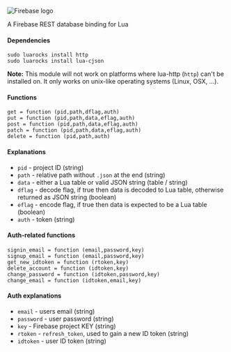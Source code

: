 ![Firebase logo](https://www.gstatic.com/mobilesdk/160503_mobilesdk/logo/2x/firebase_28dp.png)

A Firebase REST database binding for Lua

#### Dependencies
```
sudo luarocks install http
sudo luarocks install lua-cjson
```

**Note:** This module will not work on platforms where lua-http (`http`) can't be installed on.
It only works on unix-like operating systems (Linux, OSX, ...).

#### Functions
```
get = function (pid,path,dflag,auth)
put = function (pid,path,data,eflag,auth)
post = function (pid,path,data,eflag,auth)
patch = function (pid,path,data,eflag,auth)
delete = function (pid,path,auth)
```

#### Explanations
- `pid` - project ID (string)
- `path` - relative path without `.json` at the end (string)
- `data` - either a Lua table or valid JSON string (table / string)
- `dflag` - decode flag, if true then data is decoded to Lua table, otherwise returned as JSON string (boolean)
- `eflag` - encode flag, if true then data is expected to be a Lua table (boolean)
- `auth` - token (string)

#### Auth-related functions
```
signin_email = function (email,password,key)
signup_email = function (email,password,key)
get_new_idtoken = function (rtoken,key)
delete_account = function (idtoken,key)
change_password = function (idtoken,password,key)
change_email = function (idtoken,email,key)
```

#### Auth explanations
- `email` - users email (string)
- `password` - user password (string)
- `key` - Firebase project KEY (string)
- `rtoken` - `refresh_token`, used to gain a new ID token (string)
- `idtoken` - user ID token (string)
